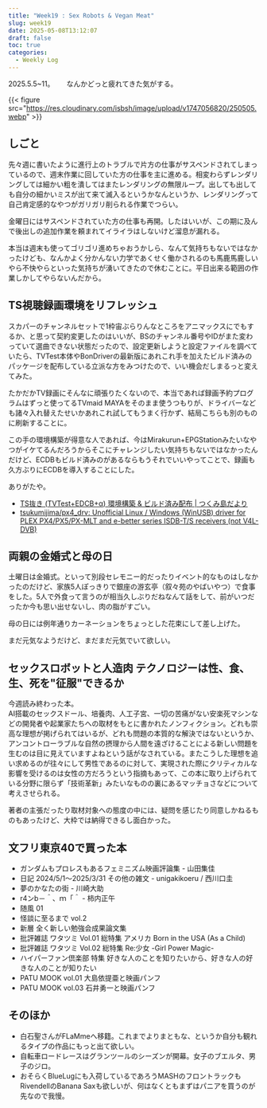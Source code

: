 ```yaml
---
title: "Week19 : Sex Robots & Vegan Meat"
slug: week19
date: 2025-05-08T13:12:07
draft: false
toc: true
categories:
  - Weekly Log
---
```

2025.5.5~11。　　
なんかどっと疲れてきた気がする。

{{< figure src="https://res.cloudinary.com/isbsh/image/upload/v1747056820/250505.webp" >}}

<!--more-->

## しごと

先々週に書いたように進行上のトラブルで片方の仕事がサスペンドされてしまっているので、週末作業に回していた方の仕事を主に進める。相変わらずレンダリングしては細かい粗を潰してはまたレンダリングの無限ループ。出しても出しても自分の細かいミスが出て来て滅入るというかなんというか、レンダリングって自己肯定感的なやつがガリガリ削られる作業でつらい。

金曜日にはサスペンドされていた方の仕事も再開。したはいいが、この期に及んで後出しの追加作業を頼まれてイライラはしないけど溜息が漏れる。

本当は週末も使ってゴリゴリ進めちゃおうかしら、なんて気持ちもないではなかったけども、なんかよく分かんない力学であくせく働かされるのも馬鹿馬鹿しいやら不快やらといった気持ちが湧いてきたので休むことに。平日出来る範囲の作業しかしてやらないんだから。

## TS視聴録画環境をリフレッシュ

スカパーのチャンネルセットで1枠宙ぶらりんなところをアニマックスにでもするか、と思って契約変更したのはいいが、BSのチャンネル番号やIDがまた変わっていて選曲できない状態だったので、設定更新しようと設定ファイルを調べていたら、TVTest本体やBonDriverの最新版にあれこれ手を加えたビルド済みのパッケージを配布している立派な方をみつけたので、いい機会だしまるっと変えてみた。

たかだかTV録画にそんなに頑張りたくないので、本当であれば録画予約プログラムはずっと使ってるTVmaid MAYAをそのまま使うつもりが、ドライバーなども諸々入れ替えたせいかあれこれ試してもうまく行かず、結局こちらも別のものに刷新することに。

この手の環境構築が得意な人であれば、今はMirakurun+EPGStationみたいなやつがイケてるんだろうからそこにチャレンジしたい気持ちもないではなかったんだけど、ECDBもビルド済みのがあるならもうそれでいいやってことで、録画も久方ぶりにECDBを導入することにした。

ありがたや。

- [TS抜き (TVTest+EDCB+α) 環境構築 & ビルド済み配布 | つくみ島だより](https://blog.tsukumijima.net/article/ts-dtv-soft/)
- [tsukumijima/px4_drv: Unofficial Linux / Windows (WinUSB) driver for PLEX PX4/PX5/PX-MLT and e-better series ISDB-T/S receivers (not V4L-DVB)](https://github.com/tsukumijima/px4_drv)

## 両親の金婚式と母の日

土曜日は金婚式。といって別段セレモニー的だったりイベント的なものはしなかったのだけど、家族5人ぽっきりで銀座の游玄亭（叙々苑のやばいやつ）で食事をした。5人で外食って言うのが相当久しぶりだねなんて話をして、前がいつだったか今も思い出せないし、肉の脂がすごい。

母の日には例年通りカーネーションをちょっとした花束にして差し上げた。

まだ元気なようだけど、まだまだ元気でいて欲しい。

## セックスロボットと人造肉 テクノロジーは性、食、生、死を"征服"できるか

今週読み終わった本。  
AI搭載のセックスドール、培養肉、人工子宮、一切の苦痛がない安楽死マシンなどの開発者や起業家たちへの取材をもとに書かれたノンフィクション。どれも崇高な理想が掲げられてはいるが、どれも問題の本質的な解決ではないというか、アンコントローラブルな自然の摂理から人間を遠ざけることによる新しい問題を生むのは目に見えていますよねという話がなされている。またこうした理想を追い求めるのが往々にして男性であるのに対して、実現された際にクリティカルな影響を受けるのは女性の方だろうという指摘もあって、この本に取り上げられている分野に限らず「技術革新」みたいなものの裏にあるマッチョさなどについて考えさせられる。

著者の主張だったり取材対象への態度の中には、疑問を感じたり同意しかねるものもあったけど、大枠では納得できるし面白かった。

## 文フリ東京40で買った本

- ガンダムもプロレスもあるフェミニズム映画評論集 - 山田集佳
- 日記 2024/5/1～2025/3/31 その他の雑文 - unigakikoeru / 西川口圭
- 夢のかなたの街 - 川崎大助
- r4ンb－＾、ｍ「＾ - 柿内正午
- 随風 01
- 怪談に至るまで vol.2
- 新層 全く新しい勉強会成果論文集
- 批評雑誌 ワタツミ Vol.01 総特集 アメリカ Born in the USA (As a Child)
- 批評雑誌 ワタツミ Vol.02 総特集 Re:少女 -Girl Power Magic-
- ハイパーファン倶楽部 特集 好きな人のことを知りたいから、好きな人の好きな人のことが知りたい
- PATU MOOK vol.01 大島依提亜と映画パンフ
- PATU MOOK vol.03 石井勇一と映画パンフ

## そのほか

- 白石聖さんがFLaMmeへ移籍。これまでよりまともな、というか自分も観れるタイプの作品にもっと出て欲しい。
- 自転車ロードレースはグランツールのシーズンが開幕。女子のブエルタ、男子のジロ。
- おそらくBlueLugにも入荷しているであろうMASHのフロントラックもRivendellのBanana Saxも欲しいが、何はなくともまずはパニアを買うのが先なので我慢。